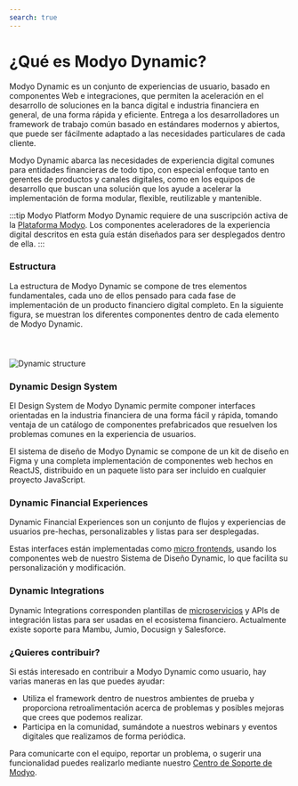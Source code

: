 ```yaml
---
search: true
---
```


# ¿Qué es Modyo Dynamic?

Modyo Dynamic es un conjunto de experiencias de usuario, basado en componentes Web e integraciones, que permiten la aceleración en el desarrollo de soluciones en la banca digital e industria financiera en general, de una forma rápida y eficiente. Entrega a los desarrolladores un framework de trabajo común basado en estándares modernos y abiertos, que puede ser fácilmente adaptado a las necesidades particulares de cada cliente.

Modyo Dynamic abarca las necesidades de experiencia digital comunes para entidades financieras de todo tipo, con especial enfoque tanto en gerentes de productos y canales digitales, como en los equipos de desarrollo que buscan una solución que los ayude a acelerar la implementación de forma modular, flexible, reutilizable y mantenible.

:::tip Modyo Platform
Modyo Dynamic requiere de una suscripción activa de la [Plataforma Modyo](/es/platform). Los componentes aceleradores de la experiencia digital descritos en esta guía están diseñados para ser desplegados dentro de ella.
:::

### Estructura

La estructura de Modyo Dynamic se compone de tres elementos fundamentales, cada uno de ellos pensado para cada fase de implementación de un producto financiero digital completo. En la siguiente figura, se muestran los diferentes componentes dentro de cada elemento de Modyo Dynamic.

<img src="/assets/img/dynamic/dynamic_components.png" alt="Dynamic structure" style="margin-top: 40px; max-width: 700px;" />

### Dynamic Design System

El Design System de Modyo Dynamic permite componer interfaces orientadas en la industria financiera de una forma fácil y rápida, tomando ventaja de un catálogo de componentes prefabricados que resuelven los problemas comunes en la experiencia de usuarios.

El sistema de diseño de Modyo Dynamic se compone de un kit de diseño en Figma y una completa implementación de componentes web hechos en ReactJS, distribuido en un paquete listo para ser incluido en cualquier proyecto JavaScript.

### Dynamic Financial Experiences

Dynamic Financial Experiences son un conjunto de flujos y experiencias de usuarios pre-hechas, personalizables y listas para ser desplegadas.

Estas interfaces están implementadas como [micro frontends](/es/connect/resources/microfrontends.html), usando los componentes web de nuestro Sistema de Diseño Dynamic, lo que facilita su personalización y modificación.

### Dynamic Integrations

Dynamic Integrations corresponden plantillas de [microservicios](/es/connect/resources/microservices.html) y APIs de integración listas para ser usadas en el ecosistema financiero. Actualmente existe soporte para Mambu, Jumio, Docusign y Salesforce. 

### ¿Quieres contribuir?

Si estás interesado en contribuir a Modyo Dynamic como usuario, hay varias maneras en las que puedes ayudar:
- Utiliza el framework dentro de nuestros ambientes de prueba y proporciona retroalimentación acerca de problemas y posibles mejoras que crees que podemos realizar.
- Participa en la comunidad, sumándote a nuestros webinars y eventos digitales que realizamos de forma periódica.

Para comunicarte con el equipo, reportar un problema, o sugerir una funcionalidad puedes realizarlo mediante nuestro [Centro de Soporte de Modyo](https://support.modyo.com).
